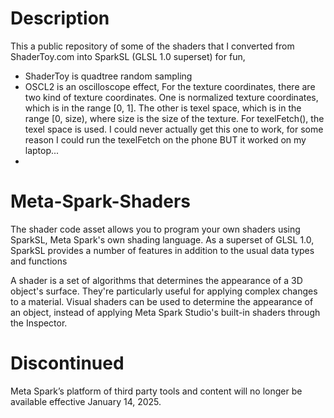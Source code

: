 # Description
This a public repository of some of the shaders that I converted from ShaderToy.com into SparkSL (GLSL 1.0 superset) for fun, 
- ShaderToy is quadtree random sampling
- OSCL2 is an oscilloscope effect, For the texture coordinates, there are two kind of texture coordinates. One is normalized texture coordinates, which is in the range [0, 1]. The other is texel space, which is in the range [0, size), where size is the size of the texture. For texelFetch(), the texel space is used. I could never actually get this one to work, for some reason I could run the texelFetch on the phone BUT it worked on my laptop...
- 

# Meta-Spark-Shaders
The shader code asset allows you to program your own shaders using SparkSL, Meta Spark's own shading language.
As a superset of GLSL 1.0, SparkSL provides a number of features in addition to the usual data types and functions

A shader is a set of algorithms that determines the appearance of a 3D object's surface. They're particularly useful for applying complex changes to a material. Visual shaders can be used to determine the appearance of an object, instead of applying Meta Spark Studio's built-in shaders through the Inspector.


# Discontinued
Meta Spark’s platform of third party tools and content will no longer be available effective January 14, 2025.

